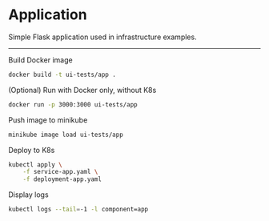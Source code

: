 # Application

Simple Flask application used in infrastructure examples.

---

Build Docker image
```bash
docker build -t ui-tests/app .
```

(Optional) Run with Docker only, without K8s
```bash
docker run -p 3000:3000 ui-tests/app
```

Push image to minikube
```bash
minikube image load ui-tests/app
```

Deploy to K8s
```bash
kubectl apply \
    -f service-app.yaml \
    -f deployment-app.yaml
```

Display logs
```bash
kubectl logs --tail=-1 -l component=app
```
